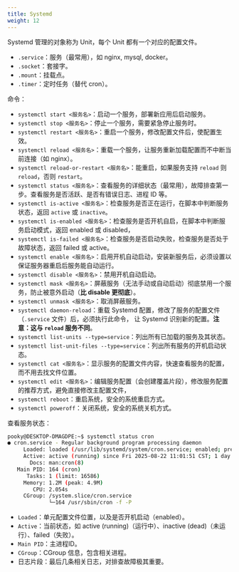 ```yaml
---
title: Systemd
weight: 12
---
```


Systemd 管理的对象称为 Unit，每个 Unit 都有一个对应的配置文件。

- `.service`：服务（最常用），如 nginx, mysql, docker。
- `.socket`：套接字。
- `.mount`：挂载点。
- `.timer`：定时任务（替代 cron）。

命令：

- `systemctl start <服务名>`：启动一个服务，部署新应用后启动服务。
- `systemctl stop <服务名>`：停止一个服务，需要紧急停止服务时。
- `systemctl restart <服务名>`：重启一个服务，修改配置文件后，使配置生效。
- `systemctl reload <服务名>`：重载一个服务，让服务重新加载配置而不中断当前连接（如 nginx）。
- `systemctl reload-or-restart <服务名>`：能重启，如果服务支持 `reload` 则 `reload`，否则 `restart`。
- `systemctl status <服务名>`：查看服务的详细状态（最常用），故障排查第一步。查看服务是否活跃、是否有错误日志、进程 ID 等。
- `systemctl is-active <服务名>`：检查服务是否正在运行，在脚本中判断服务状态，返回 `active` 或 `inactive`。
- `systemctl is-enabled <服务名>`：检查服务是否开机自启，在脚本中判断服务启动模式，返回 enabled 或 disabled，
- `systemctl is-failed <服务名>`：检查服务是否启动失败，检查服务是否处于故障状态，返回 failed 或 active。
- `systemctl enable <服务名>`：启用开机自动启动，安装新服务后，必须设置以保证服务器重启后服务能自动运行。
- `systemctl disable <服务名>`：禁用开机自动启动。
- `systemctl mask <服务名>`：屏蔽服务（无法手动或自动启动）彻底禁用一个服务，防止被意外启动（**比 disable 更彻底**）。
- `systemctl unmask <服务名>`：取消屏蔽服务。
- `systemctl daemon-reload`：重载 Systemd 配置，修改了服务的配置文件（`.service` 文件）后，必须执行此命令，
让 Systemd 识别新的配置。**注意：这与 `reload` 服务不同**。
- `systemctl list-units --type=service`：列出所有已加载的服务及其状态。
- `systemctl list-unit-files --type=service`：列出所有服务的开机启动状态。
- `systemctl cat <服务名>`：显示服务的配置文件内容，快速查看服务的配置，而不用去找文件位置。
- `systemctl edit <服务名>`：编辑服务配置（会创建覆盖片段），修改服务配置的推荐方式，避免直接修改主配置文件，
- `systemctl reboot`：重启系统，安全的系统重启方式。
- `systemctl poweroff`：关闭系统，安全的系统关机方式。

查看服务状态：

```bash
pooky@DESKTOP-DMAGDPE:~$ systemctl status cron
● cron.service - Regular background program processing daemon
     Loaded: loaded (/usr/lib/systemd/system/cron.service; enabled; preset: enabled)
     Active: active (running) since Fri 2025-08-22 11:01:51 CST; 1 day 5h ago
       Docs: man:cron(8)
   Main PID: 164 (cron)
      Tasks: 1 (limit: 16586)
     Memory: 1.2M (peak: 4.9M)
        CPU: 2.054s
     CGroup: /system.slice/cron.service
             └─164 /usr/sbin/cron -f -P
```

- `Loaded`：单元配置文件位置，以及是否开机启动（enabled）。
- `Active`：当前状态，如 active (running)（运行中）、inactive (dead)（未运行）、failed（失败）。
- `Main PID`：主进程ID。
- `CGroup`：CGroup 信息，包含相关进程。
- 日志片段：最后几条相关日志，对排查故障极其重要。